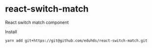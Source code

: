 # react-switch-match
React switch match component

Install
```bash
yarn add git+https://git@github.com/eduhds/react-switch-match.git
```
